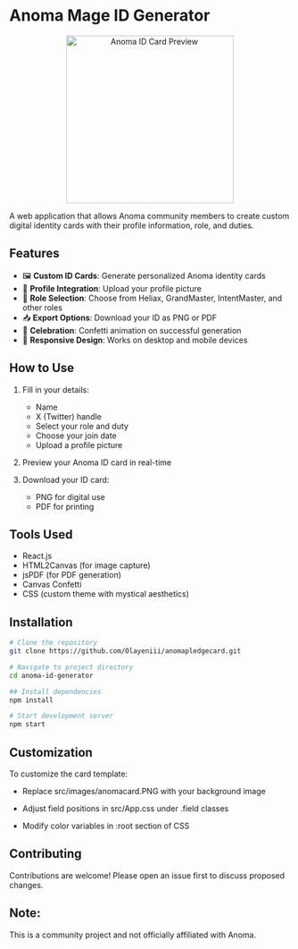 # Anoma Mage ID Generator

<div align="center">
  <img src="src/images/anomacard.PNG" width="300" alt="Anoma ID Card Preview">
</div>

A web application that allows Anoma community members to create custom digital identity cards with their profile information, role, and duties.

## Features

- 🖼️ **Custom ID Cards**: Generate personalized Anoma identity cards
- 📸 **Profile Integration**: Upload your profile picture
- 🎨 **Role Selection**: Choose from Heliax, GrandMaster, IntentMaster, and other roles
- 📥 **Export Options**: Download your ID as PNG or PDF
- 🎉 **Celebration**: Confetti animation on successful generation
- 📱 **Responsive Design**: Works on desktop and mobile devices

## How to Use

1. Fill in your details:

   - Name
   - X (Twitter) handle
   - Select your role and duty
   - Choose your join date
   - Upload a profile picture

2. Preview your Anoma ID card in real-time

3. Download your ID card:
   - PNG for digital use
   - PDF for printing

## Tools Used

- React.js
- HTML2Canvas (for image capture)
- jsPDF (for PDF generation)
- Canvas Confetti
- CSS (custom theme with mystical aesthetics)

## Installation

```bash
# Clone the repository
git clone https://github.com/Olayeniii/anomapledgecard.git

# Navigate to project directory
cd anoma-id-generator

## Install dependencies
npm install

# Start development server
npm start

```

## Customization

To customize the card template:

- Replace src/images/anomacard.PNG with your background image

- Adjust field positions in src/App.css under .field classes

- Modify color variables in :root section of CSS

## Contributing

Contributions are welcome! Please open an issue first to discuss proposed changes.

## Note:

This is a community project and not officially affiliated with Anoma.
